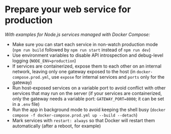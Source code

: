 # Prepare your web service for production

_With examples for Node.js services managed with Docker Compose:_

- Make sure you can start each service in non-watch production mode (`npm run build` followed by `npm run start` instead of `npm run dev`)
- Use environment variables to disable API introspection and debug-level logging (`NODE_ENV=production`)
- If services are containerized, expose them to each other on an internal network, leaving only one gateway exposed to the host (in `docker-compose.prod.yml`, use `expose` for internal services and `ports` only for the gateway)
- Run host-exposed services on a variable port to avoid conflict with other services that may run on the server (if your services are containerized, only the gateway needs a variable port: `GATEWAY_PORT=8000`; it can be set in a `.env` file)
- Run the app in background mode to avoid keeping the shell busy (`docker compose -f docker-compose.prod.yml up --build --detach`)
- Mark services with `restart: always` so that Docker will restart them automatically (after a reboot, for example)
